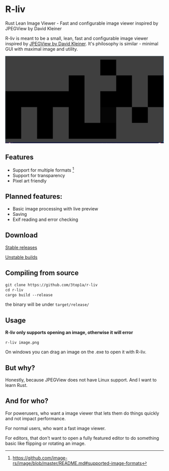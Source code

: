 # R-liv
Rust Lean Image Viewer - Fast and configurable image viewer inspired by JPEGView by David Kleiner

R-liv is meant to be a small, lean, fast and configurable image viewer inspired by [JPEGView by David Kleiner](https://sourceforge.net/projects/jpegview/).
It's philosophy is similar - minimal GUI with maximal image and utility.

![Screenshot](screenshot.png)

## Features

- Support for multiple formats [^1]
- Support for transparency
- Pixel art friendly

## Planned features:

- Basic image processing with live preview
- Saving
- Exif reading and error checking

## Download

[Stable releases](https://github.com/3top1a/r-liv/releases)

[Unstable builds](https://github.com/3top1a/r-liv/actions)

## Compiling from source

```
git clone https://github.com/3top1a/r-liv
cd r-liv
cargo build --release
```

the binary will be under `target/release/`

## Usage

**R-liv only supports opening an image, otherwise it will error**

`r-liv image.png`

On windows you can drag an image on the .exe to open it with R-liv.

## But why?

Honestly, because JPEGView does not have Linux support.
And I want to learn Rust.

## And for who?

For powerusers, who want a image viewer that lets them do things quickly and not impact performance.

For normal users, who want a fast image viewer.

For editors, that don't want to open a fully featured editor to do something basic like flipping or rotating an image.

[^1]: https://github.com/image-rs/image/blob/master/README.md#supported-image-formats
